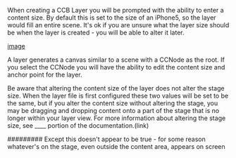 When creating a CCB Layer you will be prompted with the ability to enter a content size.  By default this is set to the size of an iPhone5, so the layer would fill an entire scene.  It's ok if you are unsure what the layer size should be when the layer is created - you will be able to alter it later.

[image](layer_create.png)

A layer generates a canvas similar to a scene with a CCNode as the root.  If you select the CCNode you will have the ability to edit the content size and anchor point for the layer.

Be aware that altering the content size of the layer does not alter the stage size.  When the layer file is first configured these two values will be set to be the same, but if you alter the content size without altering the stage, you may be dragging and dropping content onto a part of the stage that is no longer within your layer view.  For more information about altering the stage size, see ____ portion of the documentation.(link)   

#########
Except this doesn't appear to be true - for some reason whatever's on the stage, even outside the content area, appears on screen

###